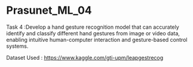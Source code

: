 # Prasunet_ML_04

Task 4 :Develop a hand gesture recognition model that can accurately identify and classify different hand gestures from image or video data, enabling intuitive human-computer interaction and gesture-based control systems.

Dataset Used : https://www.kaggle.com/gti-upm/leapgestrecog
